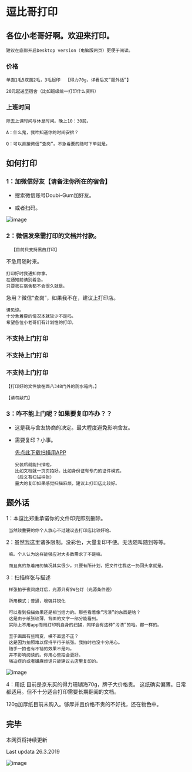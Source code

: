 # 逗比哥打印

## 各位小老哥好啊。欢迎来打印。

    建议在底部开启Desktop version（电脑版网页）更便于阅读。

### 价格

    单面1毛5双面2毛，3毛起印  【得力70g，详看后文“题外话”】

    20元起送至宿舍（比如班级统一打印什么资料）

### 上班时间

    除去上课时间与休息时间。晚上10：30前。

    A：什么鬼，我咋知道你的时间安排？

    Q：可以直接微信“查岗”。不急着要的随时下单就是。


## 如何打印

### 1：加微信好友【请备注你所在的宿舍】

* 搜索微信账号Doubi-Gum加好友。

* 或者扫码。

![image](https://github.com/DLGum/DLGum.github.io/blob/master/images/doubi-gum.png)



### 2：微信发来需打印的文档并付款。

      【目前只支持黑白打印】
 
   不急用随时来。
  
    打印好时我通知你拿。
    在通知前请别着急。
    只要我在宿舍都不会很久就是。
  
   急用？微信“查岗”，如果我不在，建议上打印店。

    请见谅。
    十分急着要的情况本就较少不是吗。
    希望各位小老哥们有计划性的打印。

### 不支持上门打印
### 不支持上门打印
### 不支持上门打印

    【打印好的文件放在西八348门外的防水箱内。】
   
    【请勿敲门】



### 3：咋不能上门呢？如果要复印咋办？？

* 这是我与舍友协商的决定。最大程度避免影响舍友。

* 需要复印？小事。

     [先点此下载扫描用APP](https://www.lanzous.com/i3jwj7a)

      安装后就能扫描啦。
      比如文档就一页页拍好。比如身份证有专门的证件模式。
      （后文有扫描样张）
      量大的复印如果感觉扫描麻烦，建议上打印店比较好。
  
  
  
  
## 题外话
  
1：本逗比郑重承诺你的文件印完即刻删除。
     
     当然较重要的你个人放心不过建议去打印店比较好哈。
     
2：虽然我这里诸多限制。没彩色，大量复印不便。无法随叫随到等等。
  
     嘛。个人认为这样能够应对大多数需求了不是嘛。
     
     而且真的急着用的情况其实很少。只要有所计划，把文件往我这一扔回头拿就是。
     
3：扫描样张与描述
  
     样张拍于夜间熄灯后，光源只有5W台灯（光源条件差）
     
     所用模式：普通，增强并锐化
     
     可以看到扫描效果还是相当给力的。那些看着像“污渍”的东西是啥？
     这是由于纸张较薄，背面的文字一部分能看到。
     实际上不用app而用打印机自身的扫描，同样会有这种“污渍”的哈。都一样的。
     
     至于画面有些畸变，横不直竖不正？
     这是因为拍照难以保持平行于纸张。我拍时也没十分用心。
     随手一拍也有不错的效果不是吗。
     并不影响阅读的。你用心些拍会更好。
     强迫症的或者嫌麻烦话只能建议去店里复印的。
  
  ![image](https://github.com/DLGum/DLGum.github.io/blob/master/images/scansample.jpg)
  


4：用纸
   目前是京东买的得力珊瑚海70g，牌子大价格贵。
   这纸确实偏薄。日常都适用。但不十分适合打印需要长期翻阅的文档。
   
   120g加厚纸目前未购入。够厚并且价格不贵的不好找，还在物色中。
  
  
  ## 完毕
  本网页将持续更新
  
  Last updata 26.3.2019

![image](https://github.com/DLGum/DLGum.github.io/blob/master/images/1.jpg)

